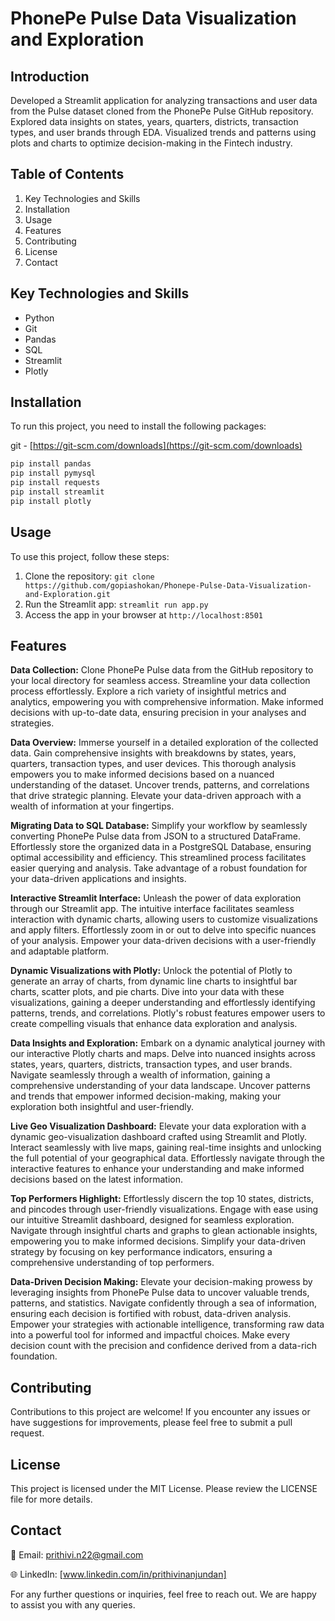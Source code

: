 # PhonePe Pulse Data Visualization and Exploration

## Introduction

Developed a Streamlit application for analyzing transactions and user data from the Pulse dataset cloned from the PhonePe Pulse GitHub repository. Explored data insights on states, years, quarters, districts, transaction types, and user brands through EDA. Visualized trends and patterns using plots and charts to optimize decision-making in the Fintech industry.

## Table of Contents

1. Key Technologies and Skills
2. Installation
3. Usage
4. Features
5. Contributing
6. License
7. Contact

## Key Technologies and Skills
- Python
- Git
- Pandas
- SQL
- Streamlit
- Plotly

## Installation

To run this project, you need to install the following packages:

git - [https://git-scm.com/downloads](https://git-scm.com/downloads)

```python
pip install pandas
pip install pymysql
pip install requests
pip install streamlit
pip install plotly
```

## Usage

To use this project, follow these steps:

1. Clone the repository: ```git clone https://github.com/gopiashokan/Phonepe-Pulse-Data-Visualization-and-Exploration.git```
2. Run the Streamlit app: ```streamlit run app.py```
3. Access the app in your browser at ```http://localhost:8501```

## Features

**Data Collection:** Clone PhonePe Pulse data from the GitHub repository to your local directory for seamless access. Streamline your data collection process effortlessly. Explore a rich variety of insightful metrics and analytics, empowering you with comprehensive information. Make informed decisions with up-to-date data, ensuring precision in your analyses and strategies.

**Data Overview:** Immerse yourself in a detailed exploration of the collected data. Gain comprehensive insights with breakdowns by states, years, quarters, transaction types, and user devices. This thorough analysis empowers you to make informed decisions based on a nuanced understanding of the dataset. Uncover trends, patterns, and correlations that drive strategic planning. Elevate your data-driven approach with a wealth of information at your fingertips.

**Migrating Data to SQL Database:** Simplify your workflow by seamlessly converting PhonePe Pulse data from JSON to a structured DataFrame. Effortlessly store the organized data in a PostgreSQL Database, ensuring optimal accessibility and efficiency. This streamlined process facilitates easier querying and analysis. Take advantage of a robust foundation for your data-driven applications and insights.

**Interactive Streamlit Interface:** Unleash the power of data exploration through our Streamlit app. The intuitive interface facilitates seamless interaction with dynamic charts, allowing users to customize visualizations and apply filters. Effortlessly zoom in or out to delve into specific nuances of your analysis. Empower your data-driven decisions with a user-friendly and adaptable platform.

**Dynamic Visualizations with Plotly:** Unlock the potential of Plotly to generate an array of charts, from dynamic line charts to insightful bar charts, scatter plots, and pie charts. Dive into your data with these visualizations, gaining a deeper understanding and effortlessly identifying patterns, trends, and correlations. Plotly's robust features empower users to create compelling visuals that enhance data exploration and analysis.

**Data Insights and Exploration:** Embark on a dynamic analytical journey with our interactive Plotly charts and maps. Delve into nuanced insights across states, years, quarters, districts, transaction types, and user brands. Navigate seamlessly through a wealth of information, gaining a comprehensive understanding of your data landscape. Uncover patterns and trends that empower informed decision-making, making your exploration both insightful and user-friendly.

**Live Geo Visualization Dashboard:** Elevate your data exploration with a dynamic geo-visualization dashboard crafted using Streamlit and Plotly. Interact seamlessly with live maps, gaining real-time insights and unlocking the full potential of your geographical data. Effortlessly navigate through the interactive features to enhance your understanding and make informed decisions based on the latest information.

**Top Performers Highlight:** Effortlessly discern the top 10 states, districts, and pincodes through user-friendly visualizations. Engage with ease using our intuitive Streamlit dashboard, designed for seamless exploration. Navigate through insightful charts and graphs to glean actionable insights, empowering you to make informed decisions. Simplify your data-driven strategy by focusing on key performance indicators, ensuring a comprehensive understanding of top performers.

**Data-Driven Decision Making:** Elevate your decision-making prowess by leveraging insights from PhonePe Pulse data to uncover valuable trends, patterns, and statistics. Navigate confidently through a sea of information, ensuring each decision is fortified with robust, data-driven analysis. Empower your strategies with actionable intelligence, transforming raw data into a powerful tool for informed and impactful choices. Make every decision count with the precision and confidence derived from a data-rich foundation.

## Contributing

Contributions to this project are welcome! If you encounter any issues or have suggestions for improvements, please feel free to submit a pull request.

## License

This project is licensed under the MIT License. Please review the LICENSE file for more details.

## Contact

📧 Email: prithivi.n22@gmail.com 

🌐 LinkedIn: [www.linkedin.com/in/prithivinanjundan]

For any further questions or inquiries, feel free to reach out. We are happy to assist you with any queries.

